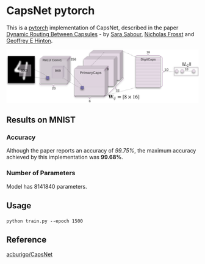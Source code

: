 # CapsNet pytorch
This is a [pytorch](http://pytorch.org/) implementation of CapsNet, described in the paper [Dynamic Routing Between Capsules](https://arxiv.org/abs/1710.09829) - by [Sara Sabour](https://arxiv.org/find/cs/1/au:+Sabour_S/0/1/0/all/0/1), [Nicholas Frosst](https://arxiv.org/find/cs/1/au:+Frosst_N/0/1/0/all/0/1) and [Geoffrey E Hinton](https://arxiv.org/find/cs/1/au:+Hinton_G/0/1/0/all/0/1).

![](image/capsulearch.png)
## Results on MNIST
### Accuracy
Although the paper reports an accuracy of *99.75%*, the maximum accuracy achieved by this implementation was **99.68%**.

### Number of Parameters
Model has 8141840 parameters.

## Usage
`python train.py --epoch 1500`

## Reference
[acburigo/CapsNet](https://github.com/acburigo/CapsNet/edit/master/README.md)
